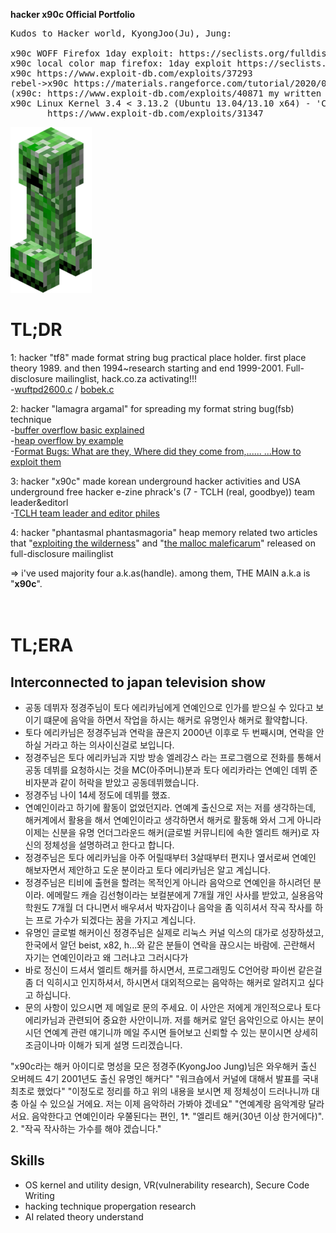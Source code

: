 <b>hacker x90c Official Portfolio</b><br>
<pre>
Kudos to Hacker world, KyongJoo(Ju), Jung:

x90c WOFF Firefox 1day exploit: https://seclists.org/fulldisclosure/2013/Aug/187
x90c local color map firefox: 1day exploit https://seclists.org/fulldisclosure/2013/Aug/188       
x90c https://www.exploit-db.com/exploits/37293
rebel->x90c https://materials.rangeforce.com/tutorial/2020/07/12/Chocobo-Root/ zeroday exploit
(x90c: https://www.exploit-db.com/exploits/40871 my written exploit oneshot code. it's not rebel's i upload it by his rebel id.(a.k.a) he and me elite hacker)
x90c Linux Kernel 3.4 < 3.13.2 (Ubuntu 13.04/13.10 x64) - 'CONFIG_X86_X32=y' Local Privilege Escalation (3):
       https://www.exploit-db.com/exploits/31347
</pre>
<img src="kripertotor.png"><br>
# TL;DR
1: hacker "tf8" made format string bug practical place holder. first place theory 1989. and then 1994~research starting and end 1999-2001. Full-disclosure mailinglist, hack.co.za activating!!!<br>
   -<a href="https://vfocus.net/hack/exploits/os/linux/openlinux/2.4/wuftpd2600.c">wuftpd2600.c</a> / <a href="https://vfocus.net/hack/exploits/os/linux/openlinux/2.4/bobek.c">bobek.c</a><br>
   
2: hacker "lamagra argamal" for spreading my format string bug(fsb) technique<br>
   -<a href="http://www.ouah.org/lamagra-bof.txt">buffer overflow basic explained</a><br>
   -<a href="http://www.ouah.org/lamheap.txt">heap overflow by example</a><br>
   -<a href="http://www.ouah.org/format_bugs.txt">Format Bugs: What are they, Where did they come from,...... ...How to exploit them</a><br>
   
3: hacker "x90c" made korean underground hacker activities and USA underground free hacker e-zine phrack's (7 - TCLH (real, goodbye)) team leader&editorl<br>
   -<a href="https://phrack.org/author_TCLH">TCLH team leader and editor philes</a><br>
   
4: hacker "phantasmal phantasmagoria" heap memory related two articles that "<a href="https://seclists.org/vuln-dev/2004/Feb/25">exploiting the wilderness</a>" and "<a href="https://seclists.org/bugtraq/2005/Oct/118">the malloc maleficarum</a>"  released
on full-disclosure mailinglist<br>

=> i've used majority four a.k.as(handle). among them, THE MAIN a.k.a is "**x90c**".<br><br><br>
# TL;ERA

## Interconnected to japan television show
- 공동 데뷔자 정경주님이 토다 에리카님에게 연예인으로 인가를 받으실 수 있다고 보이기 떄문에 음악을 하면서 작업을 하시는 해커로 유명인사 해커로 활약합니다.
- 토다 에리카님은 정경주님과 연락을 끊은지 2000년 이후로 두 번째시며, 연락을 안하실 거라고 하는 의사이신걸로 보입니다.
- 정경주님은 토다 에리카님과 지방 방송 엘레강스 라는 프로그램으로 전화를 통해서 공동 데뷔를 요청하시는 것을 MC(아주머니)분과 토다 에리카라는 연예인 데뷔 준비자분과 같이 허락을 받았고 공동데뷔했습니다.
- 정경주님 나이 14세 정도에 데뷔를 했죠.
- 연예인이라고 하기에 활동이 없었던지라. 연예계 출신으로 저는 저를 생각하는데, 해커계에서 활용을 해서 연예인이라고 생각하면서 해커로 활동해 와서 그게 아니라 이제는 신분을 유명 언더그라운드 해커(글로벌 커뮤니티에 속한 엘리트 해커)로 자신의 정체성을 설명하려고 한다고 합니다.
- 정경주님은 토다 에리카님을 아주 어릴때부터 3살때부터 편지나 옆서로써 연예인 해보자면서 제안하고 도운 분이라고 토다 에리카님은 알고 계십니다.
- 정경주님은 티비에 출현을 할려는 목적인게 아니라 음악으로 연예인을 하시려던 분이라. 에메랄드 캐슬 김선형이라는 보컬분에게 7개월 개인 사사를 받았고, 실용음악학원도 7개월 더 다니면서 배우셔서 박자감이나 음악을 좀 익히셔서 작곡 작사를 하는 프로 가수가 되겠다는 꿈을 가지고 계십니다.
- 유명인 글로벌 해커이신 정경주님은 실제로 리눅스 커널 익스의 대가로 성장하셨고, 한국에서 알던 beist, x82, h...와 같은 분들이 연락을 끊으시는 바람에. 곤란해서 자기는 연예인이라고 왜 그러냐고 그러시다가
- 바로 정신이 드셔서 엘리트 해커를 하시면서, 프로그래밍도 C언어랑 파이썬 같은걸 좀 더 익히시고 인지하셔서, 하시면서 대외적으로는 음악하는 해커로 알려지고 싶다고 하십니다.
- 문의 사항이 있으시면 제 메일로 문의 주세요. 이 사안은 저에게 개인적으로나 토다 에리카님과 관련되어 중요한 사안이니까. 저를 해커로 알던 음악인으로 아시는 분이시던 연예계 관련 얘기니까 메일 주시면 들어보고 신뢰할 수 있는 분이시면 상세히 조금이나마 이해가 되게 설명 드리겠습니다.

"x90c라는 해커 아이디로 명성을 모은 정경주(KyongJoo Jung)님은 와우해커 출신 오버헤드 4기 2001년도 출신 유명인 해커다"
"워크숍에서 커널에 대해서 발표를 국내 최초로 했었다"
"이정도로 정리를 하고 위의 내용을 보시면 제 정체성이 드러나니까 대충 아실 수 있으실 거에요. 저는 이제 음악하러 가봐야 겠네요"
"연예계랑 음악계랑 달라서요. 음악한다고 연예인이라 우쭐된다는 편인, 1*. "엘리트 해커(30년 이상 한거에다)". 2. "작곡 작사하는 가수를 해야 겠습니다."

## Skills
- OS kernel and utility design, VR(vulnerability research), Secure Code Writing
- hacking technique propergation research
- AI related theory understand
  

